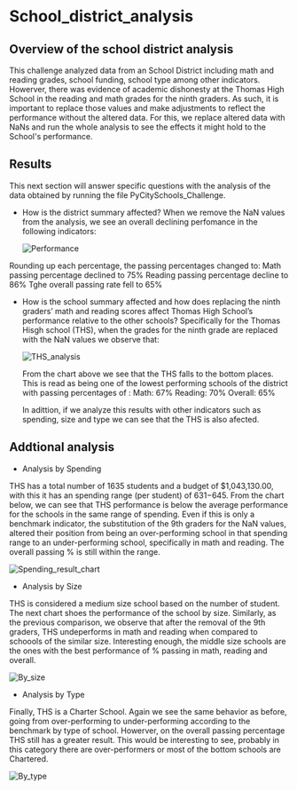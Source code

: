 # School_district_analysis

## Overview of the school district analysis

This challenge analyzed data from an School District including math and reading grades, school funding, school type among other indicators. Howerver, there was evidence of academic dishonesty at the Thomas High School in the reading and math grades for the ninth graders. As such, it is important to replace those values and make adjustments to reflect the performance without the altered data. For this, we replace altered data with NaNs and run the whole analysis to see the effects it might hold to the School's performance.

## Results
This next section will answer specific questions with the analysis of the data obtained by running the file PyCitySchools_Challenge. 

* How is the district summary affected?
  When we remove the NaN values from the analysis, we see an overall declining perfomance in the following indicators: 
  
  ![Performance](https://user-images.githubusercontent.com/7553779/188344342-70aff628-42b3-4855-af92-4d268bedea1d.png)

Rounding up each percentage, the passing percentages changed to:
Math passing percentage declined to 75%
Reading passing percentage  decline to 86%
Tghe overall passing rate fell to 65%

* How is the school summary affected and how does replacing the ninth graders’ math and reading scores affect Thomas High School’s performance relative to the other schools?
  Specifically for the Thomas Hisgh school (THS), when the grades for the ninth grade are replaced with the NaN values we observe that: 
  
  ![THS_analysis](https://user-images.githubusercontent.com/7553779/188344926-c5006fb6-4f76-4dee-bf9f-c02e432c9b57.png)

  From the chart above we see that the THS falls to the bottom places. This is read as being one of the lowest performing schools of the district with passing percentages of :
  Math: 67%
  Reading: 70%
  Overall: 65%
  
  In adittion, if we analyze this results with other indicators such as spending, size and type we can see that the THS is also afected. 
  
 ## Addtional analysis
  
  * Analysis by Spending
  
  THS has a total number of 1635 students and a budget of	$1,043,130.00, with this it has an spending range (per student) of $631-$645. From the chart below, we can see that THS performance is below the average performance for the schools in the same range of spending. Even if this is only a benchmark indicator, the substitution of the 9th graders for the NaN values, altered their position from being an over-performing school in that spending range to an under-performing school, specifically in math and reading. The overall passing % is still within the range. 
  
  ![Spending_result_chart](https://user-images.githubusercontent.com/7553779/188347003-a1e667ed-580a-4f2b-8341-b89e2814a8b2.png)
  
   * Analysis by Size
   
  THS is considered a medium size school based on the number of student. The next chart shoes the performance of the school by size. Similarly, as the previous comparison, we observe that after the removal of the 9th graders, THS undeperforms in math and reading when compared to schoools of the similar size. Interesting enough, the middle size schools are the ones with the best performance of % passing in math, reading and overall.
  
  ![By_size](https://user-images.githubusercontent.com/7553779/188348556-9fad708c-a738-453c-a837-fd2f40ab7409.png)

  * Analysis by Type
     
  Finally, THS is a Charter School. Again we see the same behavior as before, going from over-performing to under-performing according to the benchmark by type of school. Howerver, on the overall passing percentage THS still has a greater result. This would be interesting to see, probably in this category there are over-performers or most of the bottom schools are Chartered. 

![By_type](https://user-images.githubusercontent.com/7553779/188348594-0f1bd9b8-a58b-436b-bf1d-a75a4f9ab419.png)
